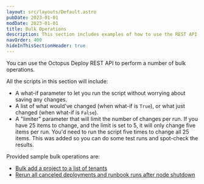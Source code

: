```yaml
---
layout: src/layouts/Default.astro
pubDate: 2023-01-01
modDate: 2023-01-01
title: Bulk Operations
description: This section includes examples of how to use the REST API to perform a variety of bulk operations using the Octopus Deploy API.
navOrder: 400
hideInThisSectionHeader: true
---
```


You can use the Octopus Deploy REST API to perform a number of bulk operations.  

All the scripts in this section will include:
- A what-if parameter to let you run the script without worrying about saving any changes.
- A list of what would've changed (when what-if is `True`), or what just changed (when what-if is `False`).
- A "limiter" parameter that will limit the number of changes per run.  If you have 25 items to change, and the limit is set to 5, it will only change five items per run.  You'd need to run the script five times to change all 25 items.  This was added so you can do some test runs and spot-check the results.

Provided sample bulk operations are:

- [Bulk add a project to a list of tenants](/docs/octopus-rest-api/examples/bulk-operations/bulk-add-projects-to-tenants)
- [Rerun all canceled deployments and runbook runs after node shutdown](/docs/octopus-rest-api/examples/bulk-operations/rerun-deployments-and-runbooks-after-node-shutdown)
